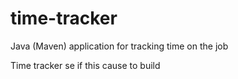 # time-tracker
Java (Maven) application for tracking time on the job

Time tracker
se if this cause to build
